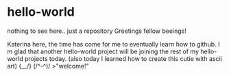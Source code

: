 # hello-world
nothing to see here.. just a repository
Greetings fellow beeings!

Katerina here, the time has come for me to eventually learn how to github. 
I m glad that another hello-world project will be joining the rest of my
hello-world projects today. 
(also today I learned how to create this cutie with ascii art)
{\__/}
(/^-^)/   >"welcome!"
